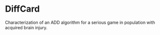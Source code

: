 # DiffCard
Characterization of an ADD algorithm for a serious game in population with acquired brain injury.
